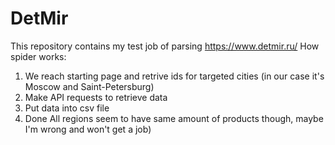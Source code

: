 # DetMir

This repository contains my test job of parsing https://www.detmir.ru/
How spider works:
1. We reach starting page and retrive ids for targeted cities (in our case it's Moscow and Saint-Petersburg)
2. Make API requests to retrieve data
3. Put data into csv file
4. Done
All regions seem to have same amount of products though, maybe I'm wrong and won't get a job)